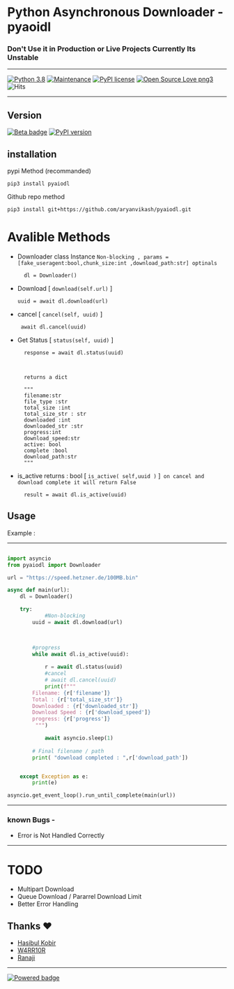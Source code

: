 # Python Asynchronous Downloader  - pyaoidl

### Don't Use it in Production or Live Projects Currently Its Unstable
___
 [![Python 3.8](https://img.shields.io/badge/python-3.8-blue.svg)](https://www.python.org/downloads/release/python-360/)
[![Maintenance](https://img.shields.io/badge/Maintained%3F-yes-green.svg)](https://github.com/aryanvikash/pyaiodl)
[![PyPI license](https://img.shields.io/pypi/l/ansicolortags.svg)](https://github.com/aryanvikash/pyaiodl)
[![Open Source Love png3](https://badges.frapsoft.com/os/v3/open-source.png?v=103)](https://github.com/aryanvikash/pyaiodl)
![Hits](https://hits.seeyoufarm.com/api/count/incr/badge.svg?url=https://github.com/aryanvikash/pyaiodl)
___
## Version
[![Beta badge](https://img.shields.io/badge/STATUS-BETA-red.svg)](https://github.com/aryanvikash/pyaiodl)
[![PyPI version ](https://badge.fury.io/py/pyaiohttp.svg)](https://pypi.python.org/pypi/pyaiodl/)


## installation
pypi Method (recommanded)

    pip3 install pyaiodl

Github repo method
    
    pip3 install git+https://github.com/aryanvikash/pyaiodl.git


# Avalible Methods
- Downloader class Instance
   `Non-blocking , params = [fake_useragent:bool,chunk_size:int ,download_path:str] optinals`
   
        dl = Downloader()
-   Download [ `download(self.url)` ]  

        uuid = await dl.download(url)
- cancel [ `cancel(self, uuid)` ]
       
       await dl.cancel(uuid)
- Get Status [ `status(self, uuid)` ]  
    
        response = await dl.status(uuid)
        
        
        
        returns a dict

        """
        filename:str
        file_type :str
        total_size :int
        total_size_str : str
        downloaded :int
        downloaded_str :str
        progress:int
        download_speed:str
        active: bool
        complete :bool
        download_path:str
        """

- is_active returns : bool [ `is_active( self,uuid )` ]` on cancel and download complete it will return False` 
    
        result = await dl.is_active(uuid)


## Usage
Example :
___

```py

import asyncio
from pyaiodl import Downloader

url = "https://speed.hetzner.de/100MB.bin"

async def main(url):
    dl = Downloader()

    try:
            #Non-blocking
        uuid = await dl.download(url)


        
        #progress
        while await dl.is_active(uuid):
        
            r = await dl.status(uuid)
            #cancel
            # await dl.cancel(uuid)
            print(f"""
        Filename: {r['filename']}
        Total : {r['total_size_str']}
        Downloaded : {r['downloaded_str']}
        Download Speed : {r['download_speed']}
        progress: {r['progress']}
         """)

            await asyncio.sleep(1)
        
        # Final filename / path
        print( "download completed : ",r['download_path'])


    except Exception as e:
        print(e)

asyncio.get_event_loop().run_until_complete(main(url))
```

___
### known Bugs -
 - Error is Not Handled Correctly

___
# TODO

- Multipart Download
- Queue Download / Pararrel Download Limit
- Better Error Handling





## Thanks ❤️
- [Hasibul Kobir](https://github.com/HasibulKabir)
- [W4RR10R](https://github.com/CW4RR10R)
- [Ranaji](https://t.me/ranaji1425)

___

[![Powered badge](https://img.shields.io/badge/Powered-Aiohttp-green.svg)](https://shields.io/)